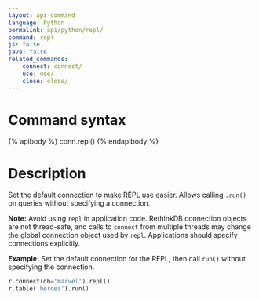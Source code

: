 ```yaml
---
layout: api-command
language: Python
permalink: api/python/repl/
command: repl
js: false
java: false
related_commands:
    connect: connect/
    use: use/
    close: close/
---
```


# Command syntax #

{% apibody %}
conn.repl()
{% endapibody %}

# Description #

Set the default connection to make REPL use easier. Allows calling
`.run()` on queries without specifying a connection.

__Note:__ Avoid using `repl` in application code. RethinkDB connection objects are not thread-safe, and calls to `connect` from multiple threads may change the global connection object used by `repl`. Applications should specify connections explicitly.

__Example:__ Set the default connection for the REPL, then call
`run()` without specifying the connection.

```py
r.connect(db='marvel').repl()
r.table('heroes').run()
```
